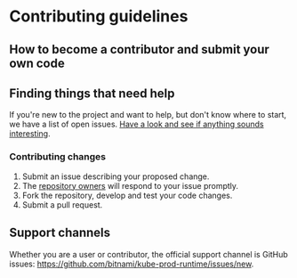 # Contributing guidelines

## How to become a contributor and submit your own code

## Finding things that need help

If you're new to the project and want to help, but don't know where to start, we have a list of open issues. [Have a look and see if anything sounds interesting](https://github.com/bitnami/kube-prod-runtime/issues?utf8=%E2%9C%93&q=is%3Aopen+is%3Aissue).

### Contributing changes

1. Submit an issue describing your proposed change.
1. The [repository owners](MAINTAINERS) will respond to your issue promptly.
1. Fork the repository, develop and test your code changes.
1. Submit a pull request.

## Support channels

Whether you are a user or contributor, the official support channel is GitHub issues: https://github.com/bitnami/kube-prod-runtime/issues/new.